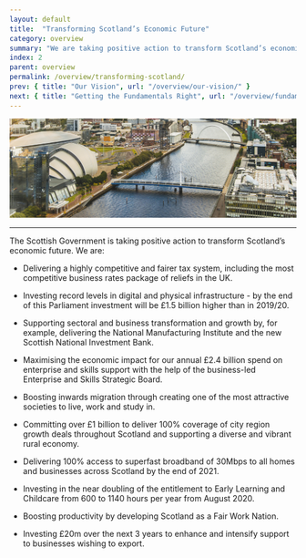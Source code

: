 ```yaml
---
layout: default
title:  "Transforming Scotland’s Economic Future"
category: overview
summary: "We are taking positive action to transform Scotland’s economic future."
index: 2
parent: overview
permalink: /overview/transforming-scotland/
prev: { title: "Our Vision", url: "/overview/our-vision/" }
next: { title: "Getting the Fundamentals Right", url: "/overview/fundamentals/" }
---
```


![The riverside in Glasgow](/assets/images/pageimages/overview2.jpg)
<br>
<hr>

The Scottish Government is taking positive action to transform Scotland’s economic future. We are:

* Delivering a highly competitive and fairer tax system, including the most competitive business rates package of reliefs in the UK. 

* Investing record levels in digital and physical infrastructure - by the end of this Parliament investment will be £1.5 billion higher than in 2019/20.

* Supporting sectoral and business transformation and growth by, for example, delivering the National Manufacturing Institute and the new Scottish National Investment Bank. 

* Maximising the economic impact for our annual £2.4 billion spend on enterprise and skills support with the help of the business-led Enterprise and Skills Strategic Board.

* Boosting inwards migration through creating one of the most attractive societies to live, work and study in. 

* Committing over £1 billion to deliver 100% coverage of city region growth deals throughout Scotland and supporting a diverse and vibrant rural economy.

* Delivering 100% access to superfast broadband of 30Mbps to all homes and businesses across Scotland by the end of 2021.

* Investing in the near doubling of the entitlement to Early Learning and Childcare from 600 to 1140 hours per year from August 2020. 

* Boosting productivity by developing Scotland as a Fair Work Nation.

* Investing £20m  over the next 3 years to enhance  and intensify support to businesses wishing to export.


 
